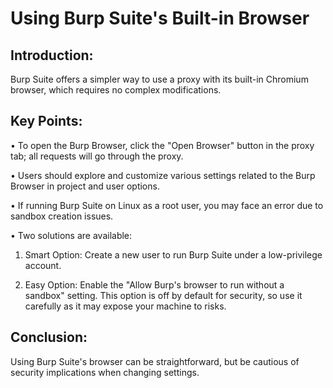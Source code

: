 # Using Burp Suite's Built-in Browser 

## Introduction: 
Burp Suite offers a simpler way to use a proxy with its built-in Chromium browser, which requires no complex modifications. 

## Key Points: 

• To open the Burp Browser, click the "Open Browser" button in the proxy tab; all requests will go through the proxy. 

• Users should explore and customize various settings related to the Burp Browser in project and user options. 

• If running Burp Suite on Linux as a root user, you may face an error due to sandbox creation issues. 

• Two solutions are available: 

1. Smart Option: Create a new user to run Burp Suite under a low-privilege account. 

2. Easy Option: Enable the "Allow Burp's browser to run without a sandbox" setting. This option is off by default for security, so use it carefully as it may expose your machine to risks. 

## Conclusion: 
Using Burp Suite's browser can be straightforward, but be cautious of security implications when changing settings.
